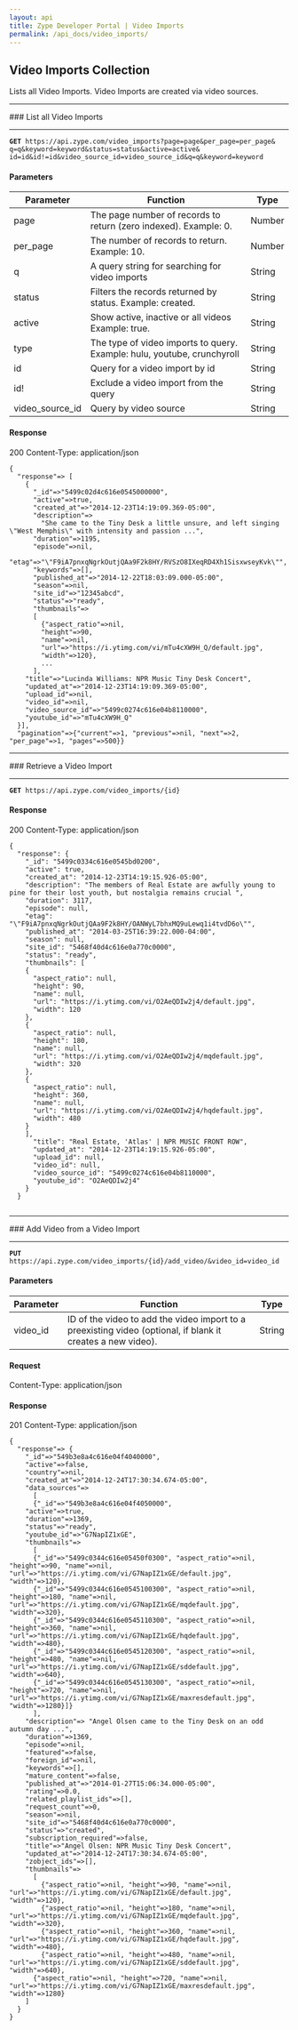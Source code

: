 ```yaml
---
layout: api
title: Zype Developer Portal | Video Imports
permalink: /api_docs/video_imports/
---
```


## Video Imports Collection
Lists all Video Imports. Video Imports are created via video sources.
<hr>
### List all Video Imports
<hr>
<pre><code><b>GET</b> https://api.zype.com/video_imports?page=page&per_page=per_page&
q=q&keyword=keyword&status=status&active=active&
id=id&id!=id&video_source_id=video_source_id&q=q&keyword=keyword
</code></pre>

#### Parameters

Parameter | Function | Type
--------- | -------- | ----
page      | The page number of records to return (zero indexed). Example: 0. | Number
per_page  | The number of records to return. Example: 10. | Number
q         | A query string for searching for video imports | String
status    | Filters the records returned by status. Example: created. | String
active    | Show active, inactive or all videos Example: true. | String
type      | The type of video imports to query. Example: hulu, youtube, crunchyroll | String
id        | Query for a video import by id | String
id!       | Exclude a video import from the query | String
video_source_id | Query by video source | String


#### Response
200
Content-Type: application/json

<pre><code>{
  "response"=> [
    {
      "_id"=>"5499c02d4c616e0545000000",
      "active"=>true,
      "created_at"=>"2014-12-23T14:19:09.369-05:00",
      "description"=>
        "She came to the Tiny Desk a little unsure, and left singing \"West Memphis\" with intensity and passion ...",
      "duration"=>1195,
      "episode"=>nil,
      "etag"=>"\"F9iA7pnxqNgrkOutjQAa9F2k8HY/RVSzO8IXeqRD4Xh1SisxwseyKvk\"",
      "keywords"=>[],
      "published_at"=>"2014-12-22T18:03:09.000-05:00",
      "season"=>nil,
      "site_id"=>"12345abcd",
      "status"=>"ready",
      "thumbnails"=>
      [
        {"aspect_ratio"=>nil,
        "height"=>90,
        "name"=>nil,
        "url"=>"https://i.ytimg.com/vi/mTu4cXW9H_Q/default.jpg",
        "width"=>120},
        ...
      ],
    "title"=>"Lucinda Williams: NPR Music Tiny Desk Concert",
    "updated_at"=>"2014-12-23T14:19:09.369-05:00",
    "upload_id"=>nil,
    "video_id"=>nil,
    "video_source_id"=>"5499c0274c616e04b8110000",
    "youtube_id"=>"mTu4cXW9H_Q"
  }],
  "pagination"=>{"current"=>1, "previous"=>nil, "next"=>2, "per_page"=>1, "pages"=>500}}
</code></pre>

<hr>
### Retrieve a Video Import
<hr>
<pre><code><b>GET</b> https://api.zype.com/video_imports/{id}
</code></pre>

#### Response
200
Content-Type: application/json
<pre><code>{
  "response": {
    "_id": "5499c0334c616e0545bd0200",
    "active": true,
    "created_at": "2014-12-23T14:19:15.926-05:00",
    "description": "The members of Real Estate are awfully young to pine for their lost youth, but nostalgia remains crucial ",
    "duration": 3117,
    "episode": null,
    "etag": "\"F9iA7pnxqNgrkOutjQAa9F2k8HY/OANWyL7bhxMQ9uLewq1i4tvdD6o\"",
    "published_at": "2014-03-25T16:39:22.000-04:00",
    "season": null,
    "site_id": "5468f40d4c616e0a770c0000",
    "status": "ready",
    "thumbnails": [
    {
      "aspect_ratio": null,
      "height": 90,
      "name": null,
      "url": "https://i.ytimg.com/vi/O2AeQDIw2j4/default.jpg",
      "width": 120
    },
    {
      "aspect_ratio": null,
      "height": 180,
      "name": null,
      "url": "https://i.ytimg.com/vi/O2AeQDIw2j4/mqdefault.jpg",
      "width": 320
    },
    {
      "aspect_ratio": null,
      "height": 360,
      "name": null,
      "url": "https://i.ytimg.com/vi/O2AeQDIw2j4/hqdefault.jpg",
      "width": 480
    }
    ],
      "title": "Real Estate, 'Atlas' | NPR MUSIC FRONT ROW",
      "updated_at": "2014-12-23T14:19:15.926-05:00",
      "upload_id": null,
      "video_id": null,
      "video_source_id": "5499c0274c616e04b8110000",
      "youtube_id": "O2AeQDIw2j4"
    }
  }

</code></pre>

<hr>
### Add Video from a Video Import
<hr>
<pre><code><b>PUT</b> https://api.zype.com/video_imports/{id}/add_video/&video_id=video_id
</code></pre>

#### Parameters

Parameter | Function | Type
--------- | -------- | ----
video_id  | ID of the video to add the video import to a preexisting video (optional, if blank it creates a new video). | String

#### Request

Content-Type: application/json

#### Response
201
Content-Type: application/json

<pre><code>{
  "response"=> {
    "_id"=>"549b3e8a4c616e04f4040000",
    "active"=>false,
    "country"=>nil,
    "created_at"=>"2014-12-24T17:30:34.674-05:00",
    "data_sources"=>
      [
      {"_id"=>"549b3e8a4c616e04f4050000",
    "active"=>true,
    "duration"=>1369,
    "status"=>"ready",
    "youtube_id"=>"G7NapIZ1xGE",
    "thumbnails"=>
      [
      {"_id"=>"5499c0344c616e05450f0300", "aspect_ratio"=>nil, "height"=>90, "name"=>nil, "url"=>"https://i.ytimg.com/vi/G7NapIZ1xGE/default.jpg", "width"=>120},
      {"_id"=>"5499c0344c616e0545100300", "aspect_ratio"=>nil, "height"=>180, "name"=>nil, "url"=>"https://i.ytimg.com/vi/G7NapIZ1xGE/mqdefault.jpg", "width"=>320},
      {"_id"=>"5499c0344c616e0545110300", "aspect_ratio"=>nil, "height"=>360, "name"=>nil, "url"=>"https://i.ytimg.com/vi/G7NapIZ1xGE/hqdefault.jpg", "width"=>480},
      {"_id"=>"5499c0344c616e0545120300", "aspect_ratio"=>nil, "height"=>480, "name"=>nil, "url"=>"https://i.ytimg.com/vi/G7NapIZ1xGE/sddefault.jpg", "width"=>640},
      {"_id"=>"5499c0344c616e0545130300", "aspect_ratio"=>nil, "height"=>720, "name"=>nil, "url"=>"https://i.ytimg.com/vi/G7NapIZ1xGE/maxresdefault.jpg", "width"=>1280}]}
      ],
    "description"=> "Angel Olsen came to the Tiny Desk on an odd autumn day ...",
    "duration"=>1369,
    "episode"=>nil,
    "featured"=>false,
    "foreign_id"=>nil,
    "keywords"=>[],
    "mature_content"=>false,
    "published_at"=>"2014-01-27T15:06:34.000-05:00",
    "rating"=>0.0,
    "related_playlist_ids"=>[],
    "request_count"=>0,
    "season"=>nil,
    "site_id"=>"5468f40d4c616e0a770c0000",
    "status"=>"created",
    "subscription_required"=>false,
    "title"=>"Angel Olsen: NPR Music Tiny Desk Concert",
    "updated_at"=>"2014-12-24T17:30:34.674-05:00",
    "zobject_ids"=>[],
    "thumbnails"=>
      [
        {"aspect_ratio"=>nil, "height"=>90, "name"=>nil, "url"=>"https://i.ytimg.com/vi/G7NapIZ1xGE/default.jpg", "width"=>120},
        {"aspect_ratio"=>nil, "height"=>180, "name"=>nil, "url"=>"https://i.ytimg.com/vi/G7NapIZ1xGE/mqdefault.jpg", "width"=>320},
        {"aspect_ratio"=>nil, "height"=>360, "name"=>nil, "url"=>"https://i.ytimg.com/vi/G7NapIZ1xGE/hqdefault.jpg", "width"=>480},
        {"aspect_ratio"=>nil, "height"=>480, "name"=>nil, "url"=>"https://i.ytimg.com/vi/G7NapIZ1xGE/sddefault.jpg", "width"=>640},
      {"aspect_ratio"=>nil, "height"=>720, "name"=>nil, "url"=>"https://i.ytimg.com/vi/G7NapIZ1xGE/maxresdefault.jpg", "width"=>1280}
    ]
  }
}
</pre></code>
